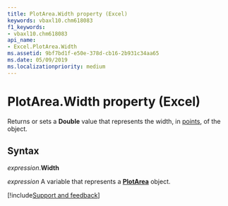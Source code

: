 ```yaml
---
title: PlotArea.Width property (Excel)
keywords: vbaxl10.chm618083
f1_keywords:
- vbaxl10.chm618083
api_name:
- Excel.PlotArea.Width
ms.assetid: 9bf7bd1f-e50e-378d-cb16-2b931c34aa65
ms.date: 05/09/2019
ms.localizationpriority: medium
---
```



# PlotArea.Width property (Excel)

Returns or sets a **Double** value that represents the width, in [points](../language/glossary/vbe-glossary.md#point), of the object.


## Syntax

_expression_.**Width**

_expression_ A variable that represents a **[PlotArea](Excel.PlotArea(object).md)** object.




[!include[Support and feedback](~/includes/feedback-boilerplate.md)]